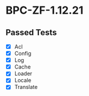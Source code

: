# BPC-ZF-1.12.21

## Passed Tests

- [x] Acl
- [x] Config
- [x] Log
- [x] Cache
- [x] Loader
- [x] Locale
- [x] Translate
